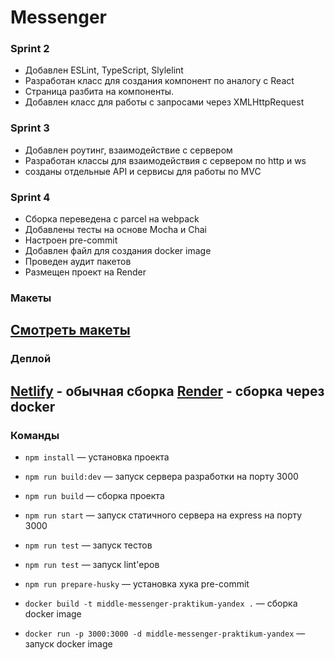 # Messenger

### Sprint 2
- Добавлен ESLint, TypeScript, Slylelint
- Разработан класс для создания компонент по аналогу с React
- Страница разбита на компоненты.
- Добавлен класс для работы с запросами через XMLHttpRequest

### Sprint 3
- Добавлен роутинг, взаимодействие с сервером
- Разработан классы для взаимодействия с сервером по http и ws
- созданы отдельные API и сервисы для работы по MVC

### Sprint 4
- Сборка переведена с parcel на webpack
- Добавлены тесты на основе Mocha и Chai
- Настроен pre-commit
- Добавлен файл для создания docker image
- Проведен аудит пакетов
- Размещен проект на Render

### Макеты
[Смотреть макеты](https://www.figma.com/file/24EUnEHGEDNLdOcxg7ULwV/Chat?type=design&node-id=1-2&t=7wWpCV4czdytZJlu-0)
---
### Деплой 
[Netlify](https://spiffy-taiyaki-156f74.netlify.app/) - обычная сборка
[Render](https://middle-messenger-praktikum-yandex-gfs5.onrender.com/) - сборка через docker
---
### Команды 
- `npm install` — установка проекта
- `npm run build:dev` — запуск сервера разработки на порту 3000
- `npm run build` — сборка проекта
- `npm run start` — запуск статичного cервера на express на порту 3000
- `npm run test` — запуск тестов
- `npm run test` — запуск lint'еров
- `npm run prepare-husky` — установка хука pre-commit


- `docker build -t middle-messenger-praktikum-yandex .` — сборка docker image
- `docker run -p 3000:3000 -d middle-messenger-praktikum-yandex` — запуск docker image

